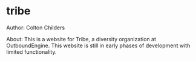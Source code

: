 # tribe
Author: Colton Childers

About: This is a website for Tribe, a diversity organization at OutboundEngine. This website is still in early phases of development with limited functionality. 
